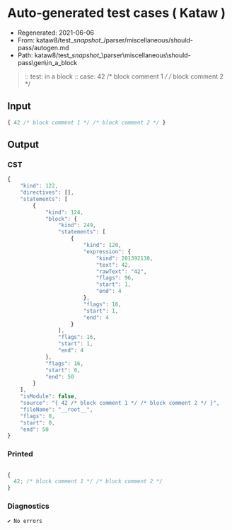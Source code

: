 # Auto-generated test cases ( Kataw )
- Regenerated: 2021-06-06
- From: kataw8/test\__snapshot__/parser/miscellaneous/should-pass/autogen.md
- Path: kataw8/test\__snapshot__\parser\miscellaneous\should-pass\gen\in_a_block
> :: test: in a block
> :: case: 42 /* block comment 1 */ /* block comment 2 */
## Input

`````js
{ 42 /* block comment 1 */ /* block comment 2 */ }
`````
## Output

### CST

```javascript
{
    "kind": 122,
    "directives": [],
    "statements": [
        {
            "kind": 124,
            "block": {
                "kind": 249,
                "statements": [
                    {
                        "kind": 120,
                        "expression": {
                            "kind": 201392130,
                            "text": 42,
                            "rawText": "42",
                            "flags": 96,
                            "start": 1,
                            "end": 4
                        },
                        "flags": 16,
                        "start": 1,
                        "end": 4
                    }
                ],
                "flags": 16,
                "start": 1,
                "end": 4
            },
            "flags": 16,
            "start": 0,
            "end": 50
        }
    ],
    "isModule": false,
    "source": "{ 42 /* block comment 1 */ /* block comment 2 */ }",
    "fileName": "__root__",
    "flags": 0,
    "start": 0,
    "end": 50
}
```

### Printed

```javascript

{
  42; /* block comment 1 */ /* block comment 2 */
}
```

### Diagnostics

```javascript
✔ No errors
```

